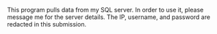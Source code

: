 This program pulls data from my SQL server. In order to use it, please message me for the server details. The IP, username, and password are redacted in this submission.
